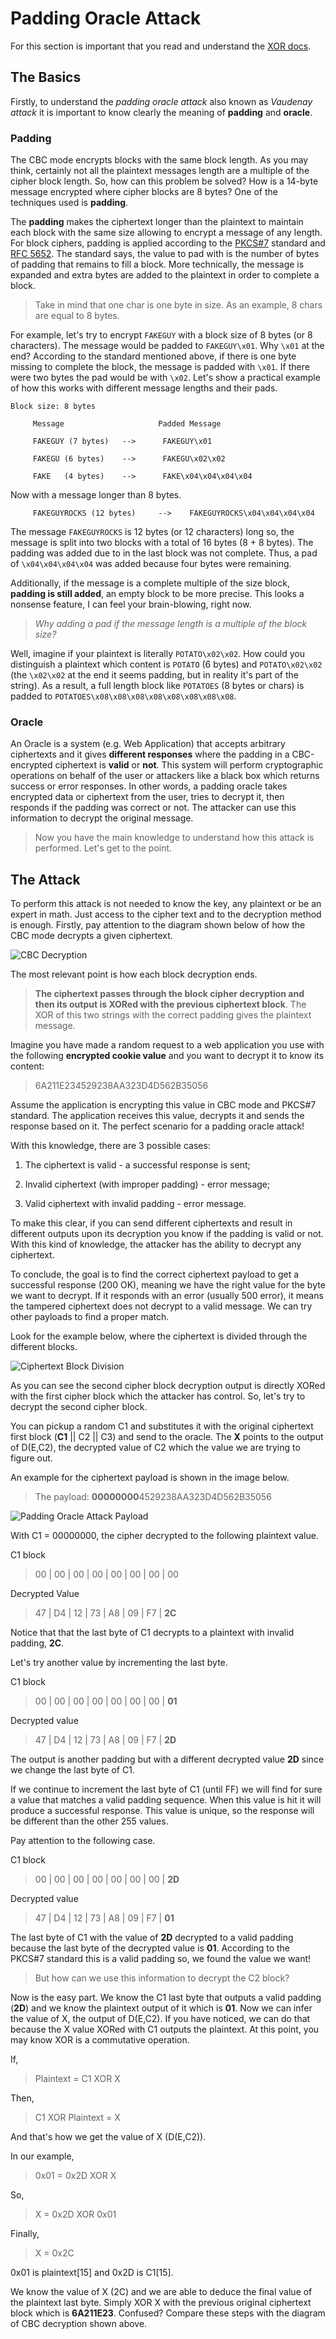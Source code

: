# Padding Oracle Attack

For this section is important that you read and understand the [XOR docs](/docs/xor). 


## The Basics

Firstly, to understand the _padding oracle attack_ also known as _Vaudenay attack_ it is important to know clearly the meaning of **padding** and **oracle**. 

### Padding

The CBC mode encrypts blocks with the same block length. As you may think, certainly not all the plaintext messages length are a multiple of the cipher block length. So, how can this problem be solved? How is a 14-byte message encrypted where cipher blocks are 8 bytes? One of the techniques used is **padding**.

The **padding** makes the ciphertext longer than the plaintext to maintain each block with the same size allowing to encrypt a message of any length. For block ciphers, padding is applied according to the [PKCS#7](https://en.wikipedia.org/wiki/Padding_(cryptography)#PKCS#5_and_PKCS#7) standard and [RFC 5652](https://tools.ietf.org/html/rfc5652#section-6.3). The standard says, the value to pad with is the number of bytes of padding that remains to fill a block. More technically, the message is expanded and extra bytes are added to the plaintext in order to complete a block. 

> Take in mind that one char is one byte in size. As an example, 8 chars are equal to 8 bytes. 

For example, let's try to encrypt `FAKEGUY` with a block size of 8 bytes (or 8 characters). The message would be padded to `FAKEGUY\x01`. Why `\x01` at the end? According to the standard mentioned above, if there is one byte missing to complete the block, the message is padded with `\x01`. If there were two bytes the pad would be with `\x02`. Let's show a practical example of how this works with different message lengths and their pads.



```
Block size: 8 bytes

     Message                     Padded Message
     
     FAKEGUY (7 bytes)   -->      FAKEGUY\x01
     
     FAKEGU (6 bytes)    -->      FAKEGU\x02\x02
     
     FAKE   (4 bytes)    -->      FAKE\x04\x04\x04\x04
```

Now with a message longer than 8 bytes.

```
     FAKEGUYROCKS (12 bytes)     -->    FAKEGUYROCKS\x04\x04\x04\x04

```

The message `FAKEGUYROCKS` is 12 bytes (or 12 characters) long so, the message is split into two blocks with a total of 16 bytes (8 + 8 bytes). The padding was added due to in the last block was not complete. Thus, a pad of `\x04\x04\x04\x04` was added because four bytes were remaining.

Additionally, if the message is a complete multiple of the size block, **padding is still added**, an empty block to be more precise. This looks a nonsense feature, I can feel your brain-blowing, right now.

> _Why adding a pad if the message length is a multiple of the block size?_ 

Well, imagine if your plaintext is literally `POTATO\x02\x02`. How could you distinguish a plaintext which content is `POTATO` (6 bytes) and `POTATO\x02\x02` (the `\x02\x02` at the end it seems  padding, but in reality it's part of the string). As a result, a full length block like `POTATOES` (8 bytes or chars) is padded to `POTATOES\x08\x08\x08\x08\x08\x08\x08\x08`.

### **Oracle**

An Oracle is a system (e.g. Web Application) that accepts arbitrary ciphertexts and it gives **different responses** where the padding in a CBC-encrypted ciphertext is **valid** or **not**. This system will perform cryptographic operations on behalf of the user or attackers like a black box which returns success or error responses. In other words, a padding oracle takes encrypted data or ciphertext from the user, tries to decrypt it, then responds if the padding was correct or not. The attacker can use this information to decrypt the original message.


> Now you have the main knowledge to understand how this attack is performed. Let's get to the point.


## The Attack

To perform this attack is not needed to know the key, any plaintext or be an expert in math. Just access to the cipher text and to the decryption method is enough. Firstly, pay attention to the diagram shown below of how the CBC mode decrypts a given ciphertext.

![CBC Decryption](img/cbc_decrypt.png "CBC Decryption")

The most relevant point is how each block decryption ends. 

> **The ciphertext passes through the block cipher decryption and then its output is XORed with the previous ciphertext block**. The XOR of this two strings with the correct padding gives the plaintext message.


Imagine you have made a random request to a web application you use with the following **encrypted cookie value** and you want to decrypt it to know its content:

> 6A211E234529238AA323D4D562B35056

Assume the application is encrypting this value in CBC mode and PKCS#7 standard. The application receives this value, decrypts it and sends the response based on it. The perfect scenario for a padding oracle attack! 

With this knowledge, there are 3 possible cases:

1. The ciphertext is valid - a successful response is sent;

2. Invalid ciphertext (with improper padding) -  error message;

3. Valid ciphertext with invalid padding -  error message.

To make this clear, if you can send different ciphertexts and result in different outputs upon its decryption you know if the padding is valid or not. With this kind of knowledge, the attacker has the ability to decrypt any ciphertext.

To conclude, the goal is to find the correct ciphertext payload to get a successful response (200 OK), meaning we have the right value for the byte we want to decrypt. If it responds with an error (usually 500 error), it means the tampered ciphertext does not decrypt to a valid message. We can try other payloads to find a proper match.

Look for the example below, where the ciphertext is divided through the different blocks. 

![Ciphertext Block Division](img/cipher_padding_oracle.png "Ciphertext Block Division")

As you can see the second cipher block decryption output is directly XORed with the first cipher block which the attacker has control. So, let's try to decrypt the second cipher block.

You can pickup a random C1 and substitutes it with the original ciphertext first block (**C1** || C2 || C3) and send to the oracle. The **X** points to the output of D(E,C2), the decrypted value of C2 which the value we are trying to figure out.

An example for the ciphertext payload is shown in the image below.

> The payload: **00000000**4529238AA323D4D562B35056

![Padding Oracle Attack Payload](img/payload_padding_oracle.png "Padding Oracle Attack Payload")

With C1 = 00000000, the cipher decrypted to the following plaintext value.

C1 block

> 00 | 00 | 00 | 00 | 00 | 00 | 00 | 00

Decrypted Value

> 47 | D4 | 12 | 73 | A8 | 09 | F7 | **2C** 

Notice that that the last  byte of C1 decrypts to a plaintext with invalid padding, **2C**.


Let's try another value by incrementing the last byte.

C1 block

> 00 | 00 | 00 | 00 | 00 | 00 | 00 | **01**

Decrypted value

> 47 | D4 | 12 | 73 | A8 | 09 | F7 | **2D** 


The output is another padding but with a different decrypted value **2D** since we change the last byte of C1.

If we continue to increment the last byte of C1 (until FF) we will find for sure a value that matches a valid padding sequence. When this value is hit it will produce a successful response. This value is unique, so the response will be different than the other 255 values.

Pay attention to the following case.

C1 block

> 00 | 00 | 00 | 00 | 00 | 00 | 00 | **2D**

Decrypted value

> 47 | D4 | 12 | 73 | A8 | 09 | F7 | **01** 

The last byte of C1 with the value of **2D** decrypted to a valid padding because the last byte of the decrypted value is **01**. According to the PKCS#7 standard this is a valid padding so, we found the value we want!

> But how can we use this information to decrypt the C2 block?

Now is the easy part. We know the C1 last byte that outputs a valid padding (**2D**) and we know the plaintext output of it which is **01**. Now we can infer the value of X, the output of D(E,C2). If you have noticed, we can do that because the X value XORed with C1 outputs the plaintext. At this point, you may know XOR is a commutative operation. 

If,

> Plaintext = C1 XOR X

Then,

> C1 XOR Plaintext = X

And that's how we get the value of X (D(E,C2)).

In our example,

> 0x01 = 0x2D XOR X

So,

> X = 0x2D XOR 0x01

Finally,

> X = 0x2C

0x01 is plaintext[15] and 0x2D is C1[15].

We know the value of X (2C) and we are able to deduce the final value of the plaintext last byte. Simply XOR X with the previous original ciphertext block which is **6A211E23**. Confused? Compare these steps with the diagram of CBC decryption shown above.



